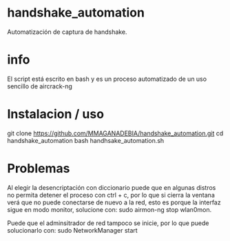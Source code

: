 # handshake_automation
Automatización de captura de handshake.

# info
El script está escrito en bash y es un proceso automatizado de un uso sencillo de aircrack-ng 

# Instalacion / uso
git clone https://github.com/MMAGANADEBIA/handshake_automation.git
cd handshake_automation
bash handhsake_automation.sh

# Problemas
Al elegir la desencriptación con diccionario puede que en algunas distros no permita detener el proceso con ctrl + c, por lo que si cierra la ventana verá que no
puede conectarse de nuevo a la red, esto es porque la interfaz sigue en modo monitor, solucione con: sudo airmon-ng stop wlan0mon.

Puede que el adminsitrador de red tampoco se inicie, por lo que puede solucionarlo con: sudo NetworkManager start
